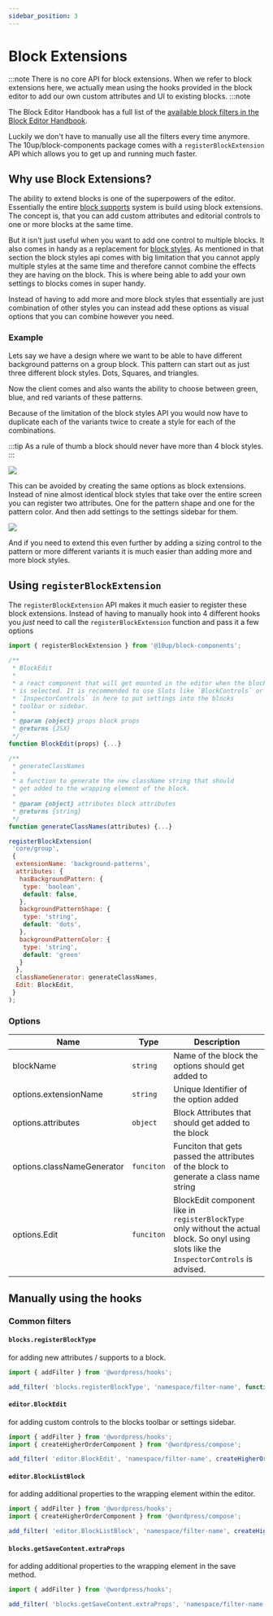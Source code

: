 ```yaml
---
sidebar_position: 3
---
```


# Block Extensions

:::note
There is no core API for block extensions. When we refer to block extensions here, we actually mean using the hooks provided in the block editor to add our own custom attributes and UI to existing blocks.
:::note

The Block Editor Handbook has a full list of the [available block filters in the Block Editor Handbook](https://developer.wordpress.org/block-editor/reference-guides/filters/block-filters/).

Luckily we don't have to manually use all the filters every time anymore. The 10up/block-components package comes with a `registerBlockExtension` API which allows you to get up and running much faster.

## Why use Block Extensions?

The ability to extend blocks is one of the superpowers of the editor. Essentially the entire [block supports](./block-supports.md) system is build using block extensions. The concept is, that you can add custom attributes and editorial controls to one or more blocks at the same time.

But it isn't just useful when you want to add one control to multiple blocks. It also comes in handy as a replacement for [block styles](./block-styles.md). As mentioned in that section the block styles api comes with big limitation that you cannot apply multiple styles at the same time and therefore cannot combine the effects they are having on the block. This is where being able to add your own settings to blocks comes in super handy.

Instead of having to add more and more block styles that essentially are just combination of other styles you can instead add these options as visual options that you can combine however you need.

### Example

Lets say we have a design where we want to be able to have different background patterns on a group block. This pattern can start out as just three different block styles. Dots, Squares, and triangles.

Now the client comes and also wants the ability to choose between green, blue, and red variants of these patterns.

Because of the limitation of the block styles API you would now have to duplicate each of the variants twice to create a style for each of the combinations.

:::tip
As a rule of thumb a block should never have more than 4 block styles.
:::

![](/img/block-extenstions-before.png)

This can be avoided by creating the same options as block extensions. Instead of nine almost identical block styles that take over the entire screen you can register two attributes. One for the pattern shape and one for the pattern color. And then add settings to the settings sidebar for them.

![](/img/block-extenstions-after.png)

And if you need to extend this even further by adding a sizing control to the pattern or more different variants it is much easier than adding more and more block styles.

## Using `registerBlockExtension`

The `registerBlockExtension` API makes it much easier to register these block extensions. Instead of having to manually hook into 4 different hooks you _just_ need to call the `registerBlockExtension` function and pass it a few options

```js
import { registerBlockExtension } from '@10up/block-components';

/**
 * BlockEdit
 *
 * a react component that will get mounted in the editor when the block
 * is selected. It is recommended to use Slots like `BlockControls` or
 * `InspectorControls` in here to put settings into the blocks
 * toolbar or sidebar.
 *
 * @param {object} props block props
 * @returns {JSX}
 */
function BlockEdit(props) {...}

/**
 * generateClassNames
 *
 * a function to generate the new className string that should
 * get added to the wrapping element of the block.
 *
 * @param {object} attributes block attributes
 * @returns {string}
 */
function generateClassNames(attributes) {...}

registerBlockExtension(
 'core/group',
 {
  extensionName: 'background-patterns',
  attributes: {
   hasBackgroundPattern: {
    type: 'boolean',
    default: false,
   },
   backgroundPatternShape: {
    type: 'string',
    default: 'dots',
   },
   backgroundPatternColor: {
    type: 'string',
    default: 'green'
   }
  },
  classNameGenerator: generateClassNames,
  Edit: BlockEdit,
 }
);
```

### Options

| Name                       | Type       | Description                                       |
|----------------------------|------------|---------------------------------------------------|
| blockName                  | `string`   | Name of the block the options should get added to |
| options.extensionName      | `string`   | Unique Identifier of the option added    |
| options.attributes         | `object`   | Block Attributes that should get added to the block |
| options.classNameGenerator | `funciton` | Funciton that gets passed the attributes of the block to generate a class name string |
| options.Edit               | `funciton` | BlockEdit component like in `registerBlockType` only without the actual block. So onyl using slots like the `InspectorControls` is advised. |

## Manually using the hooks

### Common filters

#### `blocks.registerBlockType`

for adding new attributes / supports to a block.

```js
import { addFilter } from '@wordpress/hooks';

add_filter( 'blocks.registerBlockType', 'namespace/filter-name', function(settings, name) {...} );
```

#### `editor.BlockEdit`

for adding custom controls to the blocks toolbar or settings sidebar.

```js
import { addFilter } from '@wordpress/hooks';
import { createHigherOrderComponent } from '@wordpress/compose';

add_filter( 'editor.BlockEdit', 'namespace/filter-name', createHigherOrderComponent((BlockEdit) => {...}) );
```

#### `editor.BlockListBlock`

for adding additional properties to the wrapping element within the editor.

```js
import { addFilter } from '@wordpress/hooks';
import { createHigherOrderComponent } from '@wordpress/compose';

add_filter( 'editor.BlockListBlock', 'namespace/filter-name', createHigherOrderComponent((BlockList) => {...}) );
```

#### `blocks.getSaveContent.extraProps`

for adding additional properties to the wrapping element in the save method.

```js
import { addFilter } from '@wordpress/hooks';

add_filter( 'blocks.getSaveContent.extraProps', 'namespace/filter-name', function(props, block, attributes) {...} );
```
